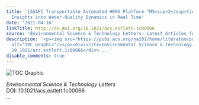 ```yaml
---
title: '[ASAP] Transportable Automated HRMS Platform “MS<sup>2</sup>field” Enables
  Insights into Water-Quality Dynamics in Real Time'
date: '2021-04-16'
linkTitle: http://dx.doi.org/10.1021/acs.estlett.1c00066
source: 'Environmental Science & Technology Letters: Latest Articles (ACS Publications)'
description: '<p><img src="https://pubs.acs.org/na101/home/literatum/publisher/achs/journals/content/estlcu/0/estlcu.ahead-of-print/acs.estlett.1c00066/20210407/images/medium/ez1c00066_0005.gif"
  alt="TOC Graphic"/></p><div><cite>Environmental Science & Technology Letters</cite></div><div>DOI:
  10.1021/acs.estlett.1c00066</div> ...'
disable_comments: true
---
```

<p><img src="https://pubs.acs.org/na101/home/literatum/publisher/achs/journals/content/estlcu/0/estlcu.ahead-of-print/acs.estlett.1c00066/20210407/images/medium/ez1c00066_0005.gif" alt="TOC Graphic"/></p><div><cite>Environmental Science & Technology Letters</cite></div><div>DOI: 10.1021/acs.estlett.1c00066</div> ...